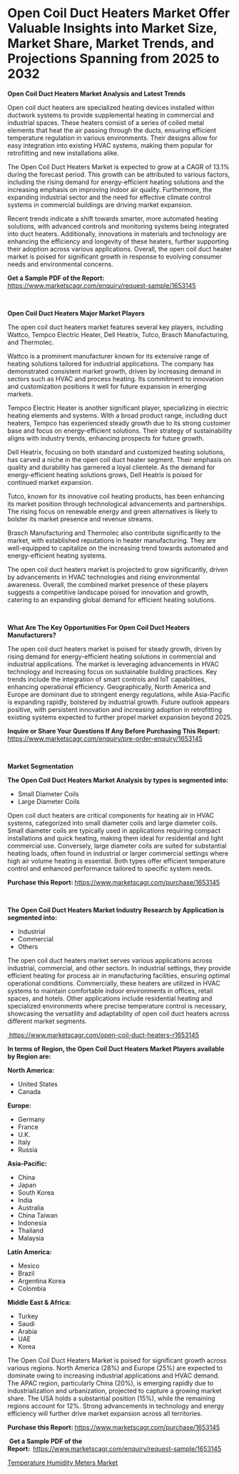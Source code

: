 <p><h1>Open Coil Duct Heaters Market Offer Valuable Insights into Market Size, Market Share, Market Trends, and Projections Spanning from 2025 to 2032</h1></p><p><strong>Open Coil Duct Heaters Market Analysis and Latest Trends</strong></p>
<p><p>Open coil duct heaters are specialized heating devices installed within ductwork systems to provide supplemental heating in commercial and industrial spaces. These heaters consist of a series of coiled metal elements that heat the air passing through the ducts, ensuring efficient temperature regulation in various environments. Their designs allow for easy integration into existing HVAC systems, making them popular for retrofitting and new installations alike.</p><p>The Open Coil Duct Heaters Market is expected to grow at a CAGR of 13.1% during the forecast period. This growth can be attributed to various factors, including the rising demand for energy-efficient heating solutions and the increasing emphasis on improving indoor air quality. Furthermore, the expanding industrial sector and the need for effective climate control systems in commercial buildings are driving market expansion.</p><p>Recent trends indicate a shift towards smarter, more automated heating solutions, with advanced controls and monitoring systems being integrated into duct heaters. Additionally, innovations in materials and technology are enhancing the efficiency and longevity of these heaters, further supporting their adoption across various applications. Overall, the open coil duct heater market is poised for significant growth in response to evolving consumer needs and environmental concerns.</p></p>
<p><strong>Get a Sample PDF of the Report:&nbsp;</strong> <a href="https://www.marketscagr.com/enquiry/request-sample/1653145?utm_campaign=2480&utm_medium=2&utm_source=Github&utm_content=ia&utm_term=05032025&utm_id=open-coil-duct-heaters">https://www.marketscagr.com/enquiry/request-sample/1653145</a></p>
<p>&nbsp;</p>
<p><strong>Open Coil Duct Heaters Major Market Players</strong></p>
<p><p>The open coil duct heaters market features several key players, including Wattco, Tempco Electric Heater, Dell Heatrix, Tutco, Brasch Manufacturing, and Thermolec. </p><p>Wattco is a prominent manufacturer known for its extensive range of heating solutions tailored for industrial applications. The company has demonstrated consistent market growth, driven by increasing demand in sectors such as HVAC and process heating. Its commitment to innovation and customization positions it well for future expansion in emerging markets.</p><p>Tempco Electric Heater is another significant player, specializing in electric heating elements and systems. With a broad product range, including duct heaters, Tempco has experienced steady growth due to its strong customer base and focus on energy-efficient solutions. Their strategy of sustainability aligns with industry trends, enhancing prospects for future growth.</p><p>Dell Heatrix, focusing on both standard and customized heating solutions, has carved a niche in the open coil duct heater segment. Their emphasis on quality and durability has garnered a loyal clientele. As the demand for energy-efficient heating solutions grows, Dell Heatrix is poised for continued market expansion.</p><p>Tutco, known for its innovative coil heating products, has been enhancing its market position through technological advancements and partnerships. The rising focus on renewable energy and green alternatives is likely to bolster its market presence and revenue streams.</p><p>Brasch Manufacturing and Thermolec also contribute significantly to the market, with established reputations in heater manufacturing. They are well-equipped to capitalize on the increasing trend towards automated and energy-efficient heating systems.</p><p>The open coil duct heaters market is projected to grow significantly, driven by advancements in HVAC technologies and rising environmental awareness. Overall, the combined market presence of these players suggests a competitive landscape poised for innovation and growth, catering to an expanding global demand for efficient heating solutions.</p></p>
<p>&nbsp;</p>
<p><strong>What Are The Key Opportunities For Open Coil Duct Heaters Manufacturers?</strong></p>
<p><p>The open coil duct heaters market is poised for steady growth, driven by rising demand for energy-efficient heating solutions in commercial and industrial applications. The market is leveraging advancements in HVAC technology and increasing focus on sustainable building practices. Key trends include the integration of smart controls and IoT capabilities, enhancing operational efficiency. Geographically, North America and Europe are dominant due to stringent energy regulations, while Asia-Pacific is expanding rapidly, bolstered by industrial growth. Future outlook appears positive, with persistent innovation and increasing adoption in retrofitting existing systems expected to further propel market expansion beyond 2025.</p></p>
<p><strong>Inquire or Share Your Questions If Any Before Purchasing This Report:</strong> <a href="https://www.marketscagr.com/enquiry/pre-order-enquiry/1653145?utm_campaign=2480&utm_medium=2&utm_source=Github&utm_content=ia&utm_term=05032025&utm_id=open-coil-duct-heaters">https://www.marketscagr.com/enquiry/pre-order-enquiry/1653145</a></p>
<p>&nbsp;</p>
<p><strong>Market Segmentation</strong></p>
<p><strong>The Open Coil Duct Heaters Market Analysis by types is segmented into:</strong></p>
<p><ul><li>Small Diameter Coils</li><li>Large Diameter Coils</li></ul></p>
<p><p>Open coil duct heaters are critical components for heating air in HVAC systems, categorized into small diameter coils and large diameter coils. Small diameter coils are typically used in applications requiring compact installations and quick heating, making them ideal for residential and light commercial use. Conversely, large diameter coils are suited for substantial heating loads, often found in industrial or larger commercial settings where high air volume heating is essential. Both types offer efficient temperature control and enhanced performance tailored to specific system needs.</p></p>
<p><strong>Purchase this Report:&nbsp;</strong><a href="https://www.marketscagr.com/purchase/1653145?utm_campaign=2480&utm_medium=2&utm_source=Github&utm_content=ia&utm_term=05032025&utm_id=open-coil-duct-heaters">https://www.marketscagr.com/purchase/1653145</a></p>
<p>&nbsp;</p>
<p><strong>The Open Coil Duct Heaters Market Industry Research by Application is segmented into:</strong></p>
<p><ul><li>Industrial</li><li>Commercial</li><li>Others</li></ul></p>
<p><p>The open coil duct heaters market serves various applications across industrial, commercial, and other sectors. In industrial settings, they provide efficient heating for process air in manufacturing facilities, ensuring optimal operational conditions. Commercially, these heaters are utilized in HVAC systems to maintain comfortable indoor environments in offices, retail spaces, and hotels. Other applications include residential heating and specialized environments where precise temperature control is necessary, showcasing the versatility and adaptability of open coil duct heaters across different market segments.</p></p>
<p><a href="https://www.marketscagr.com/open-coil-duct-heaters-r1653145?utm_campaign=2480&utm_medium=2&utm_source=Github&utm_content=ia&utm_term=05032025&utm_id=open-coil-duct-heaters">&nbsp;https://www.marketscagr.com/open-coil-duct-heaters-r1653145</a></p>
<p><strong>In terms of Region, the Open Coil Duct Heaters Market Players available by Region are:</strong></p>
<p>
    <p> <strong> North America: </strong>
        <ul>
            <li>United States</li>
            <li>Canada</li>
        </ul>
        </p> 
    <p> <strong> Europe: </strong>
        <ul>
            <li>Germany</li>
            <li>France</li>
            <li>U.K.</li>
            <li>Italy</li>
            <li>Russia</li>
        </ul>
        </p> 
    <p> <strong> Asia-Pacific: </strong>
        <ul>
            <li>China</li>
            <li>Japan</li>
            <li>South Korea</li>
            <li>India</li>
            <li>Australia</li>
            <li>China Taiwan</li>
            <li>Indonesia</li>
            <li>Thailand</li>
            <li>Malaysia</li>
        </ul>
        </p> 
    <p> <strong> Latin America: </strong>
        <ul>
            <li>Mexico</li>
            <li>Brazil</li>
            <li>Argentina Korea</li>
            <li>Colombia</li>
        </ul>
        </p> 
    <p> <strong> Middle East & Africa: </strong>
        <ul>
            <li>Turkey</li>
            <li>Saudi</li>
            <li>Arabia</li>
            <li>UAE</li>
            <li>Korea</li>
        </ul>
    </p>
    </p>
<p><p>The Open Coil Duct Heaters Market is poised for significant growth across various regions. North America (28%) and Europe (25%) are expected to dominate owing to increasing industrial applications and HVAC demand. The APAC region, particularly China (20%), is emerging rapidly due to industrialization and urbanization, projected to capture a growing market share. The USA holds a substantial position (15%), while the remaining regions account for 12%. Strong advancements in technology and energy efficiency will further drive market expansion across all territories.</p></p>
<p><strong>Purchase this Report: </strong><a href="https://www.marketscagr.com/purchase/1653145?utm_campaign=2480&utm_medium=2&utm_source=Github&utm_content=ia&utm_term=05032025&utm_id=open-coil-duct-heaters">https://www.marketscagr.com/purchase/1653145</a></p>
<p>&nbsp;<strong>Get a Sample PDF of the Report:&nbsp;&nbsp;</strong><a href="https://www.marketscagr.com/enquiry/request-sample/1653145?utm_campaign=2480&utm_medium=2&utm_source=Github&utm_content=ia&utm_term=05032025&utm_id=open-coil-duct-heaters">https://www.marketscagr.com/enquiry/request-sample/1653145</a></p>
<p><strong></strong></p>
<p><p><a href="https://github.com/cheryjhonson/Market-Research-Report-List-1/blob/main/temperature-humidity-meters-market.md?utm_campaign=2480&utm_medium=2&utm_source=Github&utm_content=ia&utm_term=05032025&utm_id=open-coil-duct-heaters">Temperature Humidity Meters Market</a></p></p>
